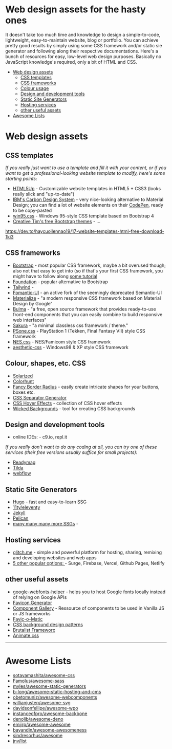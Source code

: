 # Web design assets for the hasty ones

It doesn't take too much time and knowledge to design a simple-to-code, lightweight, easy-to-maintain website, blog or portfolio. You can achieve pretty good results by simply using some CSS framework and/or static sie generator and following along their respective documentations.
Here's a bunch of resources for easy, low-level web design purposes. Basically no JavaScript knowledge's required, only a bit of HTML and CSS. 

* [Web design assets](#wed-design-assets)
  * [CSS templates](#css-templates)
  * [CSS frameworks](#css-frameworks)
  * [Colour usage](#colour-usage)
  * [Design and development tools](#design-and-development-tools)
  * [Static Site Generators](#static-site-generators)
  * [Hosting services](#hosting-services)
  * [other useful assets](#other-useful-assets)
* [Awesome Lists](#some-awesome-lists)

# Web design assets

## CSS templates
*If you really just want to use a template and fill it with your content, or if you want to get a professional-looking website template to modify, here's some starting points:*
* [HTML5Up](https://html5up.net/) - Customizable website templates in HTML5 + CSS3 (looks really slick and "up-to-date")
* [IBM's Carbon Design System](https://www.carbondesignsystem.com/developing/frameworks/vanilla/) - very nice-looking alternative to Material Design; you can find a lot of website elements on their [CodePen](https://codepen.io/collection/XqRbEz/), ready to be copy-pasted
* [win95.css](https://github.com/AlexBSoft/win95.css) - Windows 95-style CSS template based on Bootstrap 4
* [Creative Tim's free Bootstrap themes](https://www.creative-tim.com/bootstrap-themes/free) - ...

https://dev.to/haycuoilennao19/17-website-templates-html-free-download-1ki3

## CSS frameworks
* [Bootstrap](https://getbootstrap.com/) - most popular CSS framework, maybe a bit overused though; also not that easy to get into (so if that's your first CSS framework, you might have to follow along [some tutorial](https://www.taniarascia.com/what-is-bootstrap-and-how-do-i-use-it/)
* [Foundation](https://get.foundation/) - popular alternative to Bootstrap
* [Tailwind](https://tailwindcss.com/) -
* [Fomantic-UI](https://github.com/fomantic/Fomantic-UI) - an active fork of the seemingly deprecated Semantic-UI
* [Materialize](https://materializecss.com/) - "a modern responsive CSS framework based on Material Design by Google"
* [Bulma](https://bulma.io/) - "a free, open source framework that provides ready-to-use front-end components that you can easily combine to build responsive web interfaces"
* [Sakura](https://oxal.org/projects/sakura/) - "a minimal classless css framework / theme."
* [PSone.css](https://github.com/98mprice/PSone.css) - PlayStation 1 (Tekken, Final Fantasy VII) style CSS framework
* [NES.css](https://github.com/nostalgic-css/NES.css) - NES/Famicom style CSS framework
* [aesthetic-css](https://github.com/torch2424/aesthetic-css) - Windows98 & XP style CSS framework

## Colour, shapes, etc. CSS
* [Solarized](https://ethanschoonover.com/solarized/)
* [Colorhunt](https://colorhunt.co/)
* [Fancy Border Radius](https://9elements.github.io/fancy-border-radius/) - easily create intricate shapes for your buttons, boxes etc.
* [CSS Separator Generator](https://wweb.dev/resources/css-separator-generator/)
* [CSS Hover Effects](https://ianlunn.github.io/Hover/) - collection of CSS hover effects
* [Wicked Backgrounds](https://wickedbackgrounds.com/app) - tool for creating CSS backgrounds

## Design and development tools
* online IDEs: - c9.io, repl.it

*If you really don't want to do any coding at all, you can try one of these services (their free versions usually suffice for small projects):*
* [Readymag](https://readymag.com/)
* [Tilda](https://tilda.cc/)
* [webflow](https://webflow.com/)

## Static Site Generators

* [Hugo](https://github.com/gohugoio/hugo) - fast and easy-to-learn SSG
* [11ty/eleventy](https://www.11ty.dev/)
* [Jekyll](https://jekyllrb.com/)
* [Pelican](https://docs.getpelican.com/)
* [many many many more SSGs](https://jamstack.org/generators/) -

## Hosting services

* [glitch.me](https://glitch.com/features) - simple and powerful platform for hosting, sharing, remixing and developing websites and web apps
* [5 other popular options: ](https://dev.to/afozbek/5-ways-to-host-your-applications-4d77) - Surge, Firebase, Vercel, Github Pages, Netlify

## other useful assets

* [google-webfonts-helper](https://google-webfonts-helper.herokuapp.com/fonts) - helps you to host Google fonts locally instead of relying on Google APIs
* [Favicon Generator](https://www.favicon-generator.org/)
* [Component Gallery](https://component.gallery/) - Ressource of components to be used in Vanilla JS or JS frameworks
* [Favic-o-Matic](https://favicomatic.com/)
* [CSS background design patterns](https://www.magicpattern.design/tools/css-backgrounds)
* [Brutalist Frameworx](http://www.brutalistframework.com)
* [Animate.css](https://animate.style/)

<!-- 
will have to look through these and check if they should be included 
https://dev.to/templates/free-one-page-website-templates-1j25
https://pixelarity.com/
https://www.papayatemplates.com/
?? https://jamstackthemes.dev/
?? octopress 
* [neohosting.or]() - ...
* [](https://nextapps-de.github.io/winbox/)
-->
----

# Awesome Lists
* [sotayamashita/awesome-css](https://github.com/sotayamashita/awesome-css)
* [Famolus/awesome-sass](https://github.com/Famolus/awesome-sass)
* [myles/awesome-static-generators](https://github.com/myles/awesome-static-generators)
* [b-long/awesome-static-hosting-and-cms](https://github.com/b-long/awesome-static-hosting-and-cms)
* [obetomuniz/awesome-webcomponents](https://github.com/obetomuniz/awesome-webcomponents)
* [willianjusten/awesome-svg](https://github.com/willianjusten/awesome-svg)
* [davidsonfellipe/awesome-wpo](https://github.com/davidsonfellipe/awesome-wpo)
* [instanceofpro/awesome-backbone](https://github.com/sadcitizen/awesome-backbone)
* [denolib/awesome-deno](https://github.com/denolib/awesome-deno)
* [emijrp/awesome-awesome](https://github.com/emijrp/awesome-awesome)
* [bayandin/awesome-awesomeness](https://github.com/bayandin/awesome-awesomeness)
* [sindresorhus/awesome](https://github.com/sindresorhus/awesome)
* [jnv/list](https://github.com/jnv/lists)
